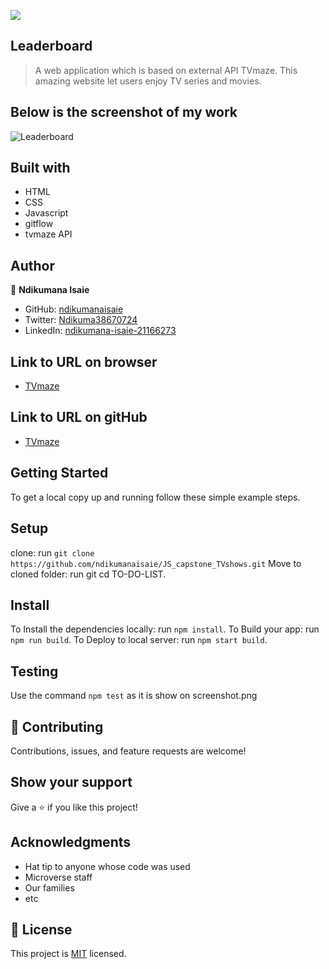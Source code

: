 ![](https://img.shields.io/badge/Microverse-blueviolet)

## Leaderboard

> A web application which is based on external API TVmaze. This amazing website let users enjoy TV series and movies.

## Below is the screenshot of my work
![Leaderboard](https://github.com/ndikumanaisaie/Leaderboard/blob/feature/final_touch/src/images/shot.png)

## Built with
- HTML
- CSS
- Javascript
- gitflow
- tvmaze API


## Author

👤 **Ndikumana Isaie**

- GitHub: [ndikumanaisaie](https://github.com/ndikumanaisaie)
- Twitter: [Ndikuma38670724](https://twitter.com/Ndikuma38670724)
- LinkedIn: [ndikumana-isaie-21166273](https://www.linkedin.com/in/ndikumana-isaie-21166273/)

## Link to URL on browser
- [TVmaze](https://ndikumanaisaie.github.io/JS_capstone_TVshows/dist/)

## Link to URL on gitHub
- [TVmaze](https://github.com/ndikumanaisaie/JS_capstone_TVshows/)

## Getting Started

To get a local copy up and running follow these simple example steps.

## Setup
clone: run `git clone https://github.com/ndikumanaisaie/JS_capstone_TVshows.git`
Move to cloned folder: run git cd TO-DO-LIST.

## Install

To Install the dependencies locally: run `npm install`.
To Build your app: run `npm run build`.
To Deploy to local server: run `npm start build`.

## Testing

Use the command `npm test` as it is show on screenshot.png

## 🤝 Contributing

Contributions, issues, and feature requests are welcome!

## Show your support

Give a ⭐️ if you like this project!

## Acknowledgments

- Hat tip to anyone whose code was used
- Microverse staff
- Our families
- etc

## 📝 License

This project is [MIT](./MIT.md) licensed.

